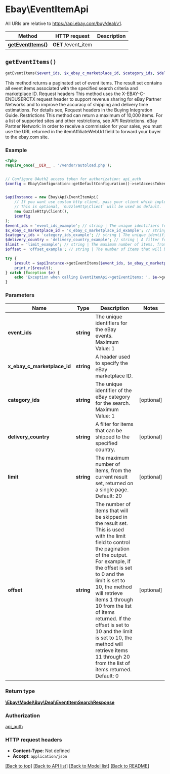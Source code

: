 # Ebay\EventItemApi

All URIs are relative to https://api.ebay.com/buy/deal/v1.

Method | HTTP request | Description
------------- | ------------- | -------------
[**getEventItems()**](EventItemApi.md#getEventItems) | **GET** /event_item | 


## `getEventItems()`

```php
getEventItems($event_ids, $x_ebay_c_marketplace_id, $category_ids, $delivery_country, $limit, $offset): \Ebay\Model\Buy\Deal\EventItemSearchResponse
```



This method returns a paginated set of event items. The result set contains all event items associated with the specified search criteria and marketplace ID. Request headers This method uses the X-EBAY-C-ENDUSERCTX request header to support revenue sharing for eBay Partner Networks and to improve the accuracy of shipping and delivery time estimations. For details see, Request headers in the Buying Integration Guide. Restrictions This method can return a maximum of 10,000 items. For a list of supported sites and other restrictions, see API Restrictions. eBay Partner Network: In order to receive a commission for your sales, you must use the URL returned in the itemAffiliateWebUrl field to forward your buyer to the ebay.com site.

### Example

```php
<?php
require_once(__DIR__ . '/vendor/autoload.php');


// Configure OAuth2 access token for authorization: api_auth
$config = Ebay\Configuration::getDefaultConfiguration()->setAccessToken('YOUR_ACCESS_TOKEN');


$apiInstance = new Ebay\Api\EventItemApi(
    // If you want use custom http client, pass your client which implements `GuzzleHttp\ClientInterface`.
    // This is optional, `GuzzleHttp\Client` will be used as default.
    new GuzzleHttp\Client(),
    $config
);
$event_ids = 'event_ids_example'; // string | The unique identifiers for the eBay events. Maximum Value: 1
$x_ebay_c_marketplace_id = 'x_ebay_c_marketplace_id_example'; // string | A header used to specify the eBay marketplace ID.
$category_ids = 'category_ids_example'; // string | The unique identifier of the eBay category for the search. Maximum Value: 1
$delivery_country = 'delivery_country_example'; // string | A filter for items that can be shipped to the specified country.
$limit = 'limit_example'; // string | The maximum number of items, from the current result set, returned on a single page. Default: 20
$offset = 'offset_example'; // string | The number of items that will be skipped in the result set. This is used with the limit field to control the pagination of the output. For example, if the offset is set to 0 and the limit is set to 10, the method will retrieve items 1 through 10 from the list of items returned. If the offset is set to 10 and the limit is set to 10, the method will retrieve items 11 through 20 from the list of items returned. Default: 0

try {
    $result = $apiInstance->getEventItems($event_ids, $x_ebay_c_marketplace_id, $category_ids, $delivery_country, $limit, $offset);
    print_r($result);
} catch (Exception $e) {
    echo 'Exception when calling EventItemApi->getEventItems: ', $e->getMessage(), PHP_EOL;
}
```

### Parameters

Name | Type | Description  | Notes
------------- | ------------- | ------------- | -------------
 **event_ids** | **string**| The unique identifiers for the eBay events. Maximum Value: 1 |
 **x_ebay_c_marketplace_id** | **string**| A header used to specify the eBay marketplace ID. |
 **category_ids** | **string**| The unique identifier of the eBay category for the search. Maximum Value: 1 | [optional]
 **delivery_country** | **string**| A filter for items that can be shipped to the specified country. | [optional]
 **limit** | **string**| The maximum number of items, from the current result set, returned on a single page. Default: 20 | [optional]
 **offset** | **string**| The number of items that will be skipped in the result set. This is used with the limit field to control the pagination of the output. For example, if the offset is set to 0 and the limit is set to 10, the method will retrieve items 1 through 10 from the list of items returned. If the offset is set to 10 and the limit is set to 10, the method will retrieve items 11 through 20 from the list of items returned. Default: 0 | [optional]

### Return type

[**\Ebay\Model\Buy\Deal\EventItemSearchResponse**](../Model/EventItemSearchResponse.md)

### Authorization

[api_auth](../../README.md#api_auth)

### HTTP request headers

- **Content-Type**: Not defined
- **Accept**: `application/json`

[[Back to top]](#) [[Back to API list]](../../README.md#endpoints)
[[Back to Model list]](../../README.md#models)
[[Back to README]](../../README.md)
